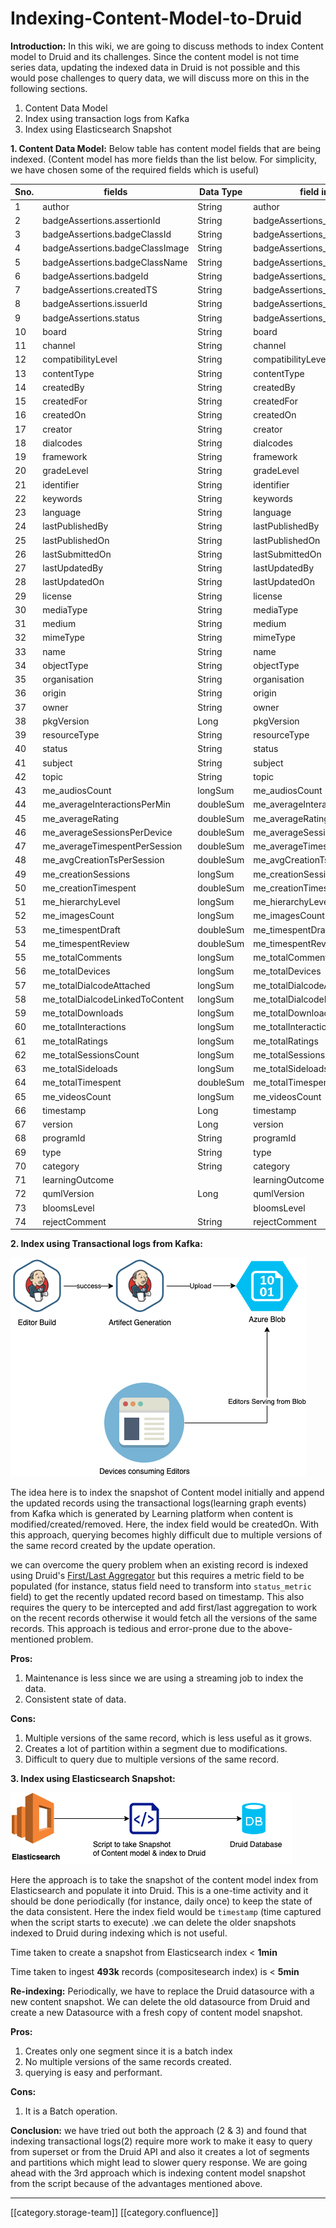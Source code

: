 # Indexing-Content-Model-to-Druid

**Introduction:** In this wiki, we are going to discuss methods to index Content model to Druid and its challenges. Since the content model is not time series data, updating the indexed data in Druid is not possible and this would pose challenges to query data, we will discuss more on this in the following sections.

1. Content Data Model
2. Index using transaction logs from Kafka
3. Index using Elasticsearch Snapshot

**1. Content Data Model:** Below table has content model fields that are being indexed. (Content model has more fields than the list below. For simplicity, we have chosen some of the required fields which is useful)

| Sno. | fields                           | Data Type | field in Druid                   |
| ---- | -------------------------------- | --------- | -------------------------------- |
| 1    | author                           | String    | author                           |
| 2    | badgeAssertions.assertionId      | String    | badgeAssertions\_assertionId     |
| 3    | badgeAssertions.badgeClassId     | String    | badgeAssertions\_badgeClassId    |
| 4    | badgeAssertions.badgeClassImage  | String    | badgeAssertions\_badgeClassImage |
| 5    | badgeAssertions.badgeClassName   | String    | badgeAssertions\_badgeClassName  |
| 6    | badgeAssertions.badgeId          | String    | badgeAssertions\_badgeId         |
| 7    | badgeAssertions.createdTS        | String    | badgeAssertions\_createdTS       |
| 8    | badgeAssertions.issuerId         | String    | badgeAssertions\_issuerId        |
| 9    | badgeAssertions.status           | String    | badgeAssertions\_status          |
| 10   | board                            | String    | board                            |
| 11   | channel                          | String    | channel                          |
| 12   | compatibilityLevel               | String    | compatibilityLevel               |
| 13   | contentType                      | String    | contentType                      |
| 14   | createdBy                        | String    | createdBy                        |
| 15   | createdFor                       | String    | createdFor                       |
| 16   | createdOn                        | String    | createdOn                        |
| 17   | creator                          | String    | creator                          |
| 18   | dialcodes                        | String    | dialcodes                        |
| 19   | framework                        | String    | framework                        |
| 20   | gradeLevel                       | String    | gradeLevel                       |
| 21   | identifier                       | String    | identifier                       |
| 22   | keywords                         | String    | keywords                         |
| 23   | language                         | String    | language                         |
| 24   | lastPublishedBy                  | String    | lastPublishedBy                  |
| 25   | lastPublishedOn                  | String    | lastPublishedOn                  |
| 26   | lastSubmittedOn                  | String    | lastSubmittedOn                  |
| 27   | lastUpdatedBy                    | String    | lastUpdatedBy                    |
| 28   | lastUpdatedOn                    | String    | lastUpdatedOn                    |
| 29   | license                          | String    | license                          |
| 30   | mediaType                        | String    | mediaType                        |
| 31   | medium                           | String    | medium                           |
| 32   | mimeType                         | String    | mimeType                         |
| 33   | name                             | String    | name                             |
| 34   | objectType                       | String    | objectType                       |
| 35   | organisation                     | String    | organisation                     |
| 36   | origin                           | String    | origin                           |
| 37   | owner                            | String    | owner                            |
| 38   | pkgVersion                       | Long      | pkgVersion                       |
| 39   | resourceType                     | String    | resourceType                     |
| 40   | status                           | String    | status                           |
| 41   | subject                          | String    | subject                          |
| 42   | topic                            | String    | topic                            |
| 43   | me\_audiosCount                  | longSum   | me\_audiosCount                  |
| 44   | me\_averageInteractionsPerMin    | doubleSum | me\_averageInteractionsPerMin    |
| 45   | me\_averageRating                | doubleSum | me\_averageRating                |
| 46   | me\_averageSessionsPerDevice     | doubleSum | me\_averageSessionsPerDevice     |
| 47   | me\_averageTimespentPerSession   | doubleSum | me\_averageTimespentPerSession   |
| 48   | me\_avgCreationTsPerSession      | doubleSum | me\_avgCreationTsPerSession      |
| 49   | me\_creationSessions             | longSum   | me\_creationSessions             |
| 50   | me\_creationTimespent            | doubleSum | me\_creationTimespent            |
| 51   | me\_hierarchyLevel               | longSum   | me\_hierarchyLevel               |
| 52   | me\_imagesCount                  | longSum   | me\_imagesCount                  |
| 53   | me\_timespentDraft               | doubleSum | me\_timespentDraft               |
| 54   | me\_timespentReview              | doubleSum | me\_timespentReview              |
| 55   | me\_totalComments                | longSum   | me\_totalComments                |
| 56   | me\_totalDevices                 | longSum   | me\_totalDevices                 |
| 57   | me\_totalDialcodeAttached        | longSum   | me\_totalDialcodeAttached        |
| 58   | me\_totalDialcodeLinkedToContent | longSum   | me\_totalDialcodeLinkedToContent |
| 59   | me\_totalDownloads               | longSum   | me\_totalDownloads               |
| 60   | me\_totalInteractions            | longSum   | me\_totalInteractions            |
| 61   | me\_totalRatings                 | longSum   | me\_totalRatings                 |
| 62   | me\_totalSessionsCount           | longSum   | me\_totalSessionsCount           |
| 63   | me\_totalSideloads               | longSum   | me\_totalSideloads               |
| 64   | me\_totalTimespent               | doubleSum | me\_totalTimespent               |
| 65   | me\_videosCount                  | longSum   | me\_videosCount                  |
| 66   | timestamp                        | Long      | timestamp                        |
| 67   | version                          | Long      | version                          |
| 68   | programId                        | String    | programId                        |
| 69   | type                             | String    | type                             |
| 70   | category                         | String    | category                         |
| 71   | learningOutcome                  |           | learningOutcome                  |
| 72   | qumlVersion                      | Long      | qumlVersion                      |
| 73   | bloomsLevel                      |           | bloomsLevel                      |
| 74   | rejectComment                    | String    | rejectComment                    |

**2. Index using Transactional logs from Kafka:**

![](<../../../../Design/FullExport/images/storage/Untitled Diagram.png>)

The idea here is to index the snapshot of Content model initially and append the updated records using the transactional logs(learning graph events) from Kafka which is generated by Learning platform when content is modified/created/removed. Here, the index field would be createdOn. With this approach, querying becomes highly difficult due to multiple versions of the same record created by the update operation.

we can overcome the query problem when an existing record is indexed using Druid's [First/Last Aggregator](http://druid.io/docs/latest/querying/aggregations) but this requires a metric field to be populated (for instance, status field need to transform into `status_metric` field) to get the recently updated record based on timestamp. This also requires the query to be intercepted and add first/last aggregation to work on the recent records otherwise it would fetch all the versions of the same records.  This approach is tedious and error-prone due to the above-mentioned problem.

**Pros:**

1. Maintenance is less since we are using a streaming job to index the data.
2. Consistent state of data.

**Cons:**

1. Multiple versions of the same record, which is less useful as it grows.
2. Creates a lot of partition within a segment due to modifications.
3. Difficult to query due to multiple versions of the same record. &#x20;

**3. Index using Elasticsearch Snapshot:**

![](<../../../../Design/FullExport/images/storage/Untitled Diagram-Page-2.png>)

Here the approach is to take the snapshot of the content model index from Elasticsearch and populate it into Druid. This is a one-time activity and it should be done periodically (for instance, daily once) to keep the state of the data consistent. Here the index field would be `timestamp` (time captured when the script starts to execute) .we can delete the older snapshots indexed to Druid during indexing which is not useful.&#x20;

Time taken to create a snapshot from Elasticsearch index < **1min**

Time taken to ingest **493k** records (compositesearch index) is < **5min**

**Re-indexing:**  Periodically, we have to replace the Druid datasource with a new content snapshot. We can delete the old datasource from Druid and create a new Datasource with a fresh copy of content model snapshot.

**Pros:**

1. Creates only one segment since it is a batch index
2. No multiple versions of the same records created.
3. querying is easy and performant.

**Cons:**

1. It is a Batch operation.

**Conclusion:** we have tried out both the approach (2 & 3) and found that indexing transactional logs(2) require more work to make it easy to query from superset or from the Druid API and also it creates a lot of segments and partitions which might lead to slower query response. We are going ahead with the 3rd approach which is indexing content model snapshot from the script because of the advantages mentioned above.

***

\[\[category.storage-team]] \[\[category.confluence]]
